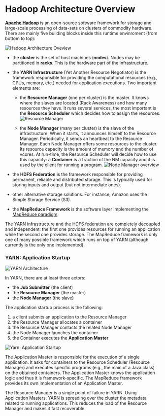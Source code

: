 # Hadoop Architecture Overview

[**Apache Hadoop**](http://hadoop.apache.org/) is an open-source software framework for storage and large-scale processing of data-sets on clusters of commodity hardware. There are mainly five building blocks inside this runtime envinroment (from bottom to top):

![Hadoop Architecture Oveview](https://www.lucidchart.com/publicSegments/view/535fb575-6fcc-4a71-a3c7-71a80a0057dd/image.png)

 * the **cluster** is the set of host machines (**nodes**). Nodes may be partitioned in **racks**. This is the hardware part of the infrastructure.
 * the **YARN Infrastructure** (Yet Another Resource Negotiator) is the framework responsible for providing the computational resources (e.g., CPUs, memory, etc.) needed for application executions. Two important elements are:
   * the **Resource Manager** (one per cluster) is the master. It knows where the slaves are located (Rack Awareness) and how many resources they have. It runs several services, the most important is the **Resource Scheduler** which decides how to assign the resources. ![Resource Manager](https://www.lucidchart.com/publicSegments/view/534be06c-eb4c-4516-a178-5ff00a005d90/image.png)


   * the **Node Manager** (many per cluster) is the slave of the infrastructure. When it starts, it announces himself to the Resource Manager. Periodically, it sends an heartbeat to the Resource Manager. Each Node Manager offers some resources to the cluster. Its resource capacity is the amount of memory and the number of vcores. At run-time, the Resource Scheduler will decide how to use this capacity: a **Container** is a fraction of the NM capacity and it is used by the client for running a program. ![Node Manager overview](https://www.lucidchart.com/publicSegments/view/534beb08-0c0c-4d84-bf75-3a670a00c014/image.png)
  
 * the **HDFS Federation** is the framework responsible for providing permanent, reliable and distributed storage. This is typically used for storing inputs and output (but not intermediate ones).
 * other alternative storage solutions. For instance, Amazon uses the Simple Storage Service (S3).
 * the **MapReduce Framework** is the software layer implementing the [MapReduce paradigm](http://en.wikipedia.org/wiki/MapReduce). 

The YARN infrastructure and the HDFS federation are completely decoupled and independent: the first one provides resources for running an application while the second one provides storage. The MapReduce framework is only one of many possible framework which runs on top of YARN (although currently is the only one implemented).

### YARN: Application Startup
![YARN Architecture](https://www.lucidchart.com/publicSegments/view/5356ab97-2bd8-4f19-b30e-1ef60a00dcc0/image.png)

In YARN, there are at least three actors:

 * the **Job Submitter** (the client)
 * the **Resource Manager** (the master)
 * the **Node Manager** (the slave)

The application startup process is the following:

 1. a client submits an application to the Resource Manager
 2. the Resource Manager allocates a container
 3. the Resource Manager contacts the related Node Manager 
 4. the Node Manager launches the container
 5. the Container executes the **Application Master**

![Yarn: Application Startup](https://www.lucidchart.com/publicSegments/view/534bf195-890c-4c7a-95eb-13cb0a008d03/image.png)

The Application Master is responsible for the execution of a single application. It asks for containers to the Resource Scheduler (Resource Manager) and executes specific programs (e.g., the main of a Java class) on the obtained containers. The Application Master knows the application logic and thus it is framework-specific. The MapReduce framework provides its own implementation of an Application Master.

The Resource Manager is a single point of failure in YARN. Using Application Masters, YARN is spreading over the cluster the metadata related to running applications. This reduces the load of the Resource Manager and makes it fast recoverable.

<!--
The user submits a job using the **Job Submitter** component. This software element connects to the **Resource Manager** and starts their interaction using the *ClientProtocol* and the *ApplicationClientProtocol*. It sends the job configuration and the application jar. Finally, it waits until the job is completed.

The **Resource Manager** when a user submit an application (the job) allocates and starts a new container for an **Application Master**. This component is responsible for the execution of the application according to the MapReduce paradigm. It asks to the **Resource Manager** the containers needed for executing the **MapTasks**. When it obtains them from the **Resource Scheduler**, it starts the execution on the related **Node Managers**. When the majority of the **MapTasks** has been started, it begins to ask more containers for executing the **ReduceTasks**. When almost all **MapTasks** have been completed, it starts the **ReduceTasks**. 

Internally, the **Application Master** tracks the status of an **Application** using the concept of a **Job** which is divided in **Tasks**, each **Task** may have several launched attempts (**Task Attempt**). Each **Task Attempt** is executed on a **Container** of a specific **Node Manager** and it can be a **MapTask** or a **ReduceTask**.

Finally, when all the tasks are completed it notifies the **Resource Manager** which in turn warns the user about the completion of the application.

![Hadoop Architecture Workflow](https://www.lucidchart.com/publicSegments/view/53302af2-7d38-412b-8275-6ffe0a009433/image.png)

-->
